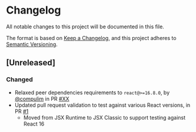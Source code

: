 # Changelog

All notable changes to this project will be documented in this file.

The format is based on [Keep a Changelog](https://keepachangelog.com/en/1.0.0/),
and this project adheres to [Semantic Versioning](https://semver.org/spec/v2.0.0.html).

## [Unreleased]

### Changed

- Relaxed peer dependencies requirements to `react@>=16.8.0`, by [@compulim](https://github.com/compulim) in PR [#XX](https://github.com/compulim/react-scrolling-background/pull/XX)
- Updated pull request validation to test against various React versions, in PR [#1](https://github.com/compulim/react-scrolling-background/pull/1)
   - Moved from JSX Runtime to JSX Classic to support testing against React 16
